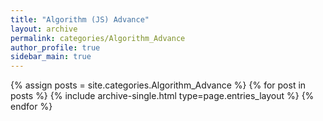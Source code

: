 ```yaml
---
title: "Algorithm (JS) Advance"
layout: archive
permalink: categories/Algorithm_Advance
author_profile: true
sidebar_main: true
---
```


<!--assign posts에만 변수 변경 -->
{% assign posts = site.categories.Algorithm_Advance %}
{% for post in posts %} {% include archive-single.html type=page.entries_layout %} {% endfor %}